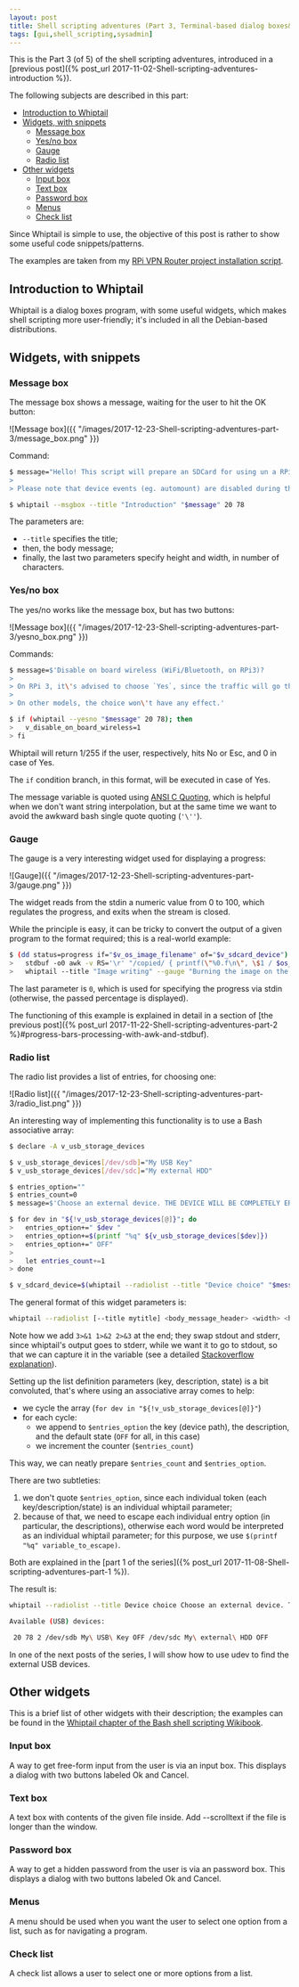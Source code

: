 ```yaml
---
layout: post
title: Shell scripting adventures (Part 3, Terminal-based dialog boxes&#58; Whiptail)
tags: [gui,shell_scripting,sysadmin]
---
```


This is the Part 3 (of 5) of the shell scripting adventures, introduced in a [previous post]({% post_url 2017-11-02-Shell-scripting-adventures-introduction %}).

The following subjects are described in this part:

- [Introduction to Whiptail](/Shell-scripting-adventures-part-3#introduction-to-whiptail)
- [Widgets, with snippets](/Shell-scripting-adventures-part-3#widgets-with-snippets)
  - [Message box](/Shell-scripting-adventures-part-3#message-box)
  - [Yes/no box](/Shell-scripting-adventures-part-3#yesno-box)
  - [Gauge](/Shell-scripting-adventures-part-3#gauge)
  - [Radio list](/Shell-scripting-adventures-part-3#radio-list)
- [Other widgets](/Shell-scripting-adventures-part-3#other-widgets)
  - [Input box](/Shell-scripting-adventures-part-3#input-box)
  - [Text box](/Shell-scripting-adventures-part-3#text-box)
  - [Password box](/Shell-scripting-adventures-part-3#password-box)
  - [Menus](/Shell-scripting-adventures-part-3#menus)
  - [Check list](/Shell-scripting-adventures-part-3#check-list)

Since Whiptail is simple to use, the objective of this post is rather to show some useful code snippets/patterns.

The examples are taken from my [RPi VPN Router project installation script](https://github.com/saveriomiroddi/rpi_vpn_router/blob/master/install_vpn_router.sh).

## Introduction to Whiptail

Whiptail is a dialog boxes program, with some useful widgets, which makes shell scripting more user-friendly; it's included in all the Debian-based distributions.

## Widgets, with snippets

### Message box

The message box shows a message, waiting for the user to hit the OK button:

 ![Message box]({{ "/images/2017-12-23-Shell-scripting-adventures-part-3/message_box.png" }})

Command:

```sh
$ message="Hello! This script will prepare an SDCard for using un a RPi3 as VPN router.
>
> Please note that device events (eg. automount) are disabled during the script execution."

$ whiptail --msgbox --title "Introduction" "$message" 20 78
```

The parameters are:

- `--title` specifies the title;
- then, the body message;
- finally, the last two parameters specify height and width, in number of characters.

### Yes/no box

The yes/no works like the message box, but has two buttons:

 ![Message box]({{ "/images/2017-12-23-Shell-scripting-adventures-part-3/yesno_box.png" }})

Commands:

```sh
$ message=$'Disable on board wireless (WiFi/Bluetooth, on RPi3)?
>
> On RPi 3, it\'s advised to choose `Yes`, since the traffic will go through eth0; choosing `No` will yield a working VPN Router nonetheless.
>
> On other models, the choice won\'t have any effect.'

$ if (whiptail --yesno "$message" 20 78); then
>   v_disable_on_board_wireless=1
> fi
```

Whiptail will return 1/255 if the user, respectively, hits No or Esc, and 0 in case of Yes.

The `if` condition branch, in this format, will be executed in case of Yes.

The message variable is quoted using [ANSI C Quoting](http://www.gnu.org/software/bash/manual/html_node/ANSI_002dC-Quoting.html), which is helpful when we don't want string interpolation, but at the same time we want to avoid the awkward bash single quote quoting (`'\''`).

### Gauge

The gauge is a very interesting widget used for displaying a progress:

 ![Gauge]({{ "/images/2017-12-23-Shell-scripting-adventures-part-3/gauge.png" }})

The widget reads from the stdin a numeric value from 0 to 100, which regulates the progress, and exits when the stream is closed.

While the principle is easy, it can be tricky to convert the output of a given program to the format required; this is a real-world example:

```sh
$ (dd status=progress if="$v_os_image_filename" of="$v_sdcard_device") 2>&1 | \
>   stdbuf -o0 awk -v RS='\r' "/copied/ { printf(\"%0.f\n\", \$1 / $os_image_size * 100) }" | \
>   whiptail --title "Image writing" --gauge "Burning the image on the SD card..." 20 78 0
```

The last parameter is `0`, which is used for specifying the progress via stdin (otherwise, the passed percentage is displayed).

The functioning of this example is explained in detail in a section of [the previous post]({% post_url 2017-11-22-Shell-scripting-adventures-part-2 %}#progress-bars-processing-with-awk-and-stdbuf).

### Radio list

The radio list provides a list of entries, for choosing one:

 ![Radio list]({{ "/images/2017-12-23-Shell-scripting-adventures-part-3/radio_list.png" }})

An interesting way of implementing this functionality is to use a Bash associative array:

```sh
$ declare -A v_usb_storage_devices

$ v_usb_storage_devices[/dev/sdb]="My USB Key"
$ v_usb_storage_devices[/dev/sdc]="My external HDD"

$ entries_option=""
$ entries_count=0
$ message=$'Choose an external device. THE DEVICE WILL BE COMPLETELY ERASED.\n\nAvailable (USB) devices:\n\n'

$ for dev in "${!v_usb_storage_devices[@]}"; do
>   entries_option+=" $dev "
>   entries_option+=$(printf "%q" ${v_usb_storage_devices[$dev]})
>   entries_option+=" OFF"
>
>   let entries_count+=1
> done

$ v_sdcard_device=$(whiptail --radiolist --title "Device choice" "$message" 20 78 $entries_count $entries_option 3>&1 1>&2 2>&3);
```

The general format of this widget parameters is:

```sh
whiptail --radiolist [--title mytitle] <body_message_header> <width> <height> <entries_count> <entry_1_key> <entry_1_description> <entry_1_state> [<other entry params>...]
```

Note how we add `3>&1 1>&2 2>&3` at the end; they swap stdout and stderr, since whiptail's output goes to stderr, while we want it to go to stdout, so that we can capture it in the variable (see a detailed [Stackoverflow explanation](https://unix.stackexchange.com/questions/42728/what-does-31-12-23-do-in-a-script)).

Setting up the list definition parameters (key, description, state) is a bit convoluted, that's where using an associative array comes to help:

- we cycle the array (`for dev in "${!v_usb_storage_devices[@]}"`)
- for each cycle:
  - we append to `$entries_option` the key (device path), the description, and the default state (`OFF` for all, in this case)
  - we increment the counter (`$entries_count`)

This way, we can neatly prepare `$entries_count` and `$entries_option`.

There are two subtleties:

1. we don't quote `$entries_option`, since each individual token (each key/description/state) is an individual whiptail parameter;
2. because of that, we need to escape each individual entry option (in particular, the descriptions), otherwise each word would be interpreted as an individual whiptail parameter; for this purpose, we use `$(printf "%q" variable_to_escape)`.

Both are explained in the [part 1 of the series]({% post_url 2017-11-08-Shell-scripting-adventures-part-1 %}).

The result is:

```sh
whiptail --radiolist --title Device choice Choose an external device. THE DEVICE WILL BE COMPLETELY ERASED.

Available (USB) devices:

 20 78 2 /dev/sdb My\ USB\ Key OFF /dev/sdc My\ external\ HDD OFF
```

In one of the next posts of the series, I will show how to use udev to find the external USB devices.

## Other widgets

This is a brief list of other widgets with their description; the examples can be found in the [Whiptail chapter of the Bash shell scripting Wikibook](https://en.wikibooks.org/wiki/Bash_Shell_Scripting/Whiptail).

### Input box

A way to get free-form input from the user is via an input box. This displays a dialog with two buttons labeled Ok and Cancel.

### Text box

A text box with contents of the given file inside. Add --scrolltext if the file is longer than the window.

### Password box

A way to get a hidden password from the user is via an password box. This displays a dialog with two buttons labeled Ok and Cancel.

### Menus

A menu should be used when you want the user to select one option from a list, such as for navigating a program.

### Check list

A check list allows a user to select one or more options from a list.
